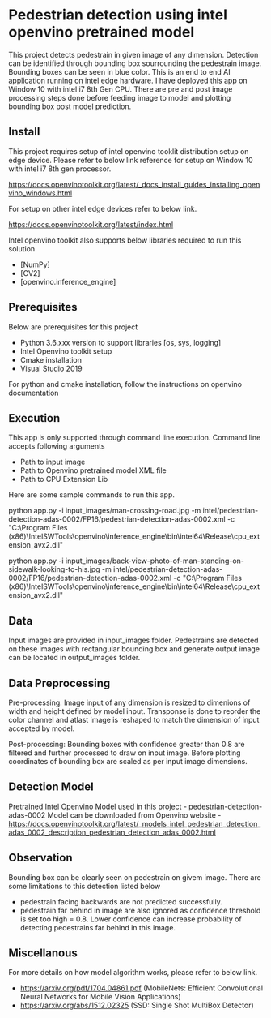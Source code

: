 # Pedestrian detection using intel openvino pretrained model

This project detects pedestrain in given image of any dimension. Detection can be identified through bounding box sourrounding the pedestrain image. Bounding boxes can be seen in blue color. 
This is an end to end AI application running on intel edge hardware. I have deployed this app on Window 10 with intel i7 8th Gen CPU. There are pre and post image processing steps 
done before feeding image to model and plotting bounding box post model prediction. 

## Install

This project requires setup of intel openvino tooklit distribution setup on edge device. Please refer to below link reference for setup on Window 10 with intel i7 8th gen processor. 

https://docs.openvinotoolkit.org/latest/_docs_install_guides_installing_openvino_windows.html

For setup on other intel edge devices refer to below link. 

https://docs.openvinotoolkit.org/latest/index.html

Intel openvino toolkit also supports below libraries required to run this solution 

- [NumPy]
- [CV2]
- [openvino.inference_engine]

##  Prerequisites 
Below are prerequisites for this project 
- Python 3.6.xxx version to support libraries [os, sys, logging]
- Intel Openvino toolkit setup
- Cmake installation 
- Visual Studio 2019

For python and cmake installation, follow the instructions on openvino documentation

## Execution 

This app is only supported through command line execution. Command line accepts following arguments 
- Path to input image 
- Path to Openvino pretrained model XML file 
- Path to CPU Extension Lib

Here are some sample commands to run this app. 

python app.py -i input_images/man-crossing-road.jpg -m intel/pedestrian-detection-adas-0002/FP16/pedestrian-detection-adas-0002.xml -c "C:\Program Files (x86)\IntelSWTools\openvino\inference_engine\bin\intel64\Release\cpu_extension_avx2.dll"

python app.py -i input_images/back-view-photo-of-man-standing-on-sidewalk-looking-to-his.jpg -m intel/pedestrian-detection-adas-0002/FP16/pedestrian-detection-adas-0002.xml -c "C:\Program Files (x86)\IntelSWTools\openvino\inference_engine\bin\intel64\Release\cpu_extension_avx2.dll"
 

## Data
Input images are provided in input_images folder. Pedestrains are detected on these images with rectangular bounding box and generate output image can be located in output_images folder. 


## Data Preprocessing 

Pre-processing: Image input of any dimension is resized to dimenions of width and height defined by model input. Transponse is done to reorder the color channel and atlast image is reshaped to match the 
dimension of input accepted by model. 

Post-processing: Bounding boxes with confidence greater than 0.8 are filtered and further processed to draw on input image. Before plotting coordinates of bounding box are scaled as per
input image dimensions.  


## Detection Model 
Pretrained Intel Openvino Model used in this project - pedestrian-detection-adas-0002
Model can be downloaded from Openvino website - https://docs.openvinotoolkit.org/latest/_models_intel_pedestrian_detection_adas_0002_description_pedestrian_detection_adas_0002.html


## Observation
Bounding box can be clearly seen on pedestrain on givem image. There are some limitations to this detection listed below 
- pedestrain facing backwards are not predicted successfully. 
- pedestrain far behind in image are also ignored as confidence threshold is set too high = 0.8. Lower confidence can increase probability of detecting pedestrains far behind in this image.


## Miscellanous 
For more details on how model algorithm works, please refer to below link. 
- https://arxiv.org/pdf/1704.04861.pdf (MobileNets: Efficient Convolutional Neural Networks for Mobile Vision Applications)
- https://arxiv.org/abs/1512.02325 (SSD: Single Shot MultiBox Detector)